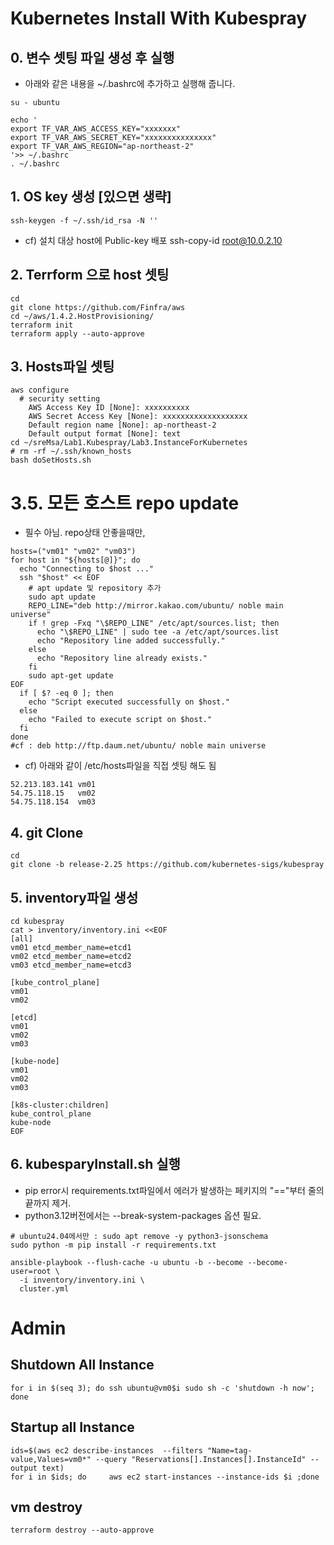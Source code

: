 # Kubernetes Install With Kubespray
## 0. 변수 셋팅 파일 생성 후 실행
* 아래와 같은 내용을 ~/.bashrc에 추가하고 실행해 줍니다.
```
su - ubuntu

echo '
export TF_VAR_AWS_ACCESS_KEY="xxxxxxx"
export TF_VAR_AWS_SECRET_KEY="xxxxxxxxxxxxxxx"
export TF_VAR_AWS_REGION="ap-northeast-2"
'>> ~/.bashrc
. ~/.bashrc
```

## 1. OS key 생성 [있으면 생략]
```
ssh-keygen -f ~/.ssh/id_rsa -N ''
```
* cf) 설치 대상 host에 Public-key 배포
    ssh-copy-id root@10.0.2.10

## 2. Terrform 으로 host 셋팅
```
cd
git clone https://github.com/Finfra/aws
cd ~/aws/1.4.2.HostProvisioning/
terraform init
terraform apply --auto-approve
```


## 3. Hosts파일 셋팅
```
aws configure
  # security setting
    AWS Access Key ID [None]: xxxxxxxxxx
    AWS Secret Access Key [None]: xxxxxxxxxxxxxxxxxxx
    Default region name [None]: ap-northeast-2
    Default output format [None]: text
cd ~/sreMsa/Lab1.Kubespray/Lab3.InstanceForKubernetes
# rm -rf ~/.ssh/known_hosts
bash doSetHosts.sh
```

# 3.5. 모든 호스트 repo update
* 필수 아님. repo상태 안좋을때만,
```
hosts=("vm01" "vm02" "vm03")
for host in "${hosts[@]}"; do
  echo "Connecting to $host ..."
  ssh "$host" << EOF
    # apt update 및 repository 추가
    sudo apt update
    REPO_LINE="deb http://mirror.kakao.com/ubuntu/ noble main universe"
    if ! grep -Fxq "\$REPO_LINE" /etc/apt/sources.list; then
      echo "\$REPO_LINE" | sudo tee -a /etc/apt/sources.list
      echo "Repository line added successfully."
    else
      echo "Repository line already exists."
    fi
    sudo apt-get update
EOF
  if [ $? -eq 0 ]; then
    echo "Script executed successfully on $host."
  else
    echo "Failed to execute script on $host."
  fi
done
#cf : deb http://ftp.daum.net/ubuntu/ noble main universe

```

* cf) 아래와 같이 /etc/hosts파일을 직접 셋팅 해도 됨
```
52.213.183.141 vm01
54.75.118.15   vm02
54.75.118.154  vm03
```

## 4. git Clone
```
cd
git clone -b release-2.25 https://github.com/kubernetes-sigs/kubespray
```

## 5. inventory파일 생성
```
cd kubespray
cat > inventory/inventory.ini <<EOF
[all]
vm01 etcd_member_name=etcd1
vm02 etcd_member_name=etcd2
vm03 etcd_member_name=etcd3

[kube_control_plane]
vm01
vm02

[etcd]
vm01
vm02
vm03

[kube-node]
vm01
vm02
vm03

[k8s-cluster:children]
kube_control_plane
kube-node
EOF
```

## 6. kubesparyInstall.sh 실행
* pip error시 requirements.txt파일에서 에러가 발생하는 페키지의 "=="부터 줄의 끝까지 제거.
* python3.12버전에서는 --break-system-packages 옵션 필요. 
```
# ubuntu24.04에서만 : sudo apt remove -y python3-jsonschema
sudo python -m pip install -r requirements.txt

ansible-playbook --flush-cache -u ubuntu -b --become --become-user=root \
  -i inventory/inventory.ini \
  cluster.yml
```

# Admin
## Shutdown All Instance
```
for i in $(seq 3); do ssh ubuntu@vm0$i sudo sh -c 'shutdown -h now'; done
```
## Startup all Instance
```
ids=$(aws ec2 describe-instances  --filters "Name=tag-value,Values=vm0*" --query "Reservations[].Instances[].InstanceId" --output text)
for i in $ids; do     aws ec2 start-instances --instance-ids $i ;done
```

## vm destroy
```
terraform destroy --auto-approve
```
